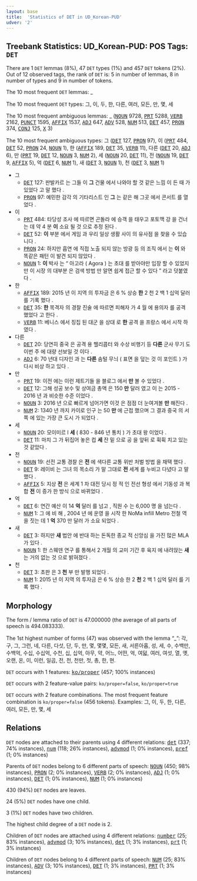 ```yaml
---
layout: base
title:  'Statistics of DET in UD_Korean-PUD'
udver: '2'
---
```


## Treebank Statistics: UD_Korean-PUD: POS Tags: `DET`

There are 1 `DET` lemmas (8%), 47 `DET` types (1%) and 457 `DET` tokens (2%).
Out of 12 observed tags, the rank of `DET` is: 5 in number of lemmas, 8 in number of types and 9 in number of tokens.

The 10 most frequent `DET` lemmas: _

The 10 most frequent `DET` types:  그, 이, 두, 한, 다른, 여러, 모든, 만, 몇, 세

The 10 most frequent ambiguous lemmas: _ (<tt><a href="ko_pud-pos-NOUN.html">NOUN</a></tt> 9728, <tt><a href="ko_pud-pos-PRT.html">PRT</a></tt> 5288, <tt><a href="ko_pud-pos-VERB.html">VERB</a></tt> 2162, <tt><a href="ko_pud-pos-PUNCT.html">PUNCT</a></tt> 1595, <tt><a href="ko_pud-pos-AFFIX.html">AFFIX</a></tt> 1537, <tt><a href="ko_pud-pos-ADJ.html">ADJ</a></tt> 647, <tt><a href="ko_pud-pos-ADV.html">ADV</a></tt> 528, <tt><a href="ko_pud-pos-NUM.html">NUM</a></tt> 513, <tt><a href="ko_pud-pos-DET.html">DET</a></tt> 457, <tt><a href="ko_pud-pos-PRON.html">PRON</a></tt> 374, <tt><a href="ko_pud-pos-CONJ.html">CONJ</a></tt> 125, <tt><a href="ko_pud-pos-X.html">X</a></tt> 3)

The 10 most frequent ambiguous types:  그 (<tt><a href="ko_pud-pos-DET.html">DET</a></tt> 127, <tt><a href="ko_pud-pos-PRON.html">PRON</a></tt> 97), 이 (<tt><a href="ko_pud-pos-PRT.html">PRT</a></tt> 484, <tt><a href="ko_pud-pos-DET.html">DET</a></tt> 52, <tt><a href="ko_pud-pos-PRON.html">PRON</a></tt> 24, <tt><a href="ko_pud-pos-NOUN.html">NOUN</a></tt> 1), 한 (<tt><a href="ko_pud-pos-AFFIX.html">AFFIX</a></tt> 189, <tt><a href="ko_pud-pos-DET.html">DET</a></tt> 35, <tt><a href="ko_pud-pos-VERB.html">VERB</a></tt> 11), 다른 (<tt><a href="ko_pud-pos-DET.html">DET</a></tt> 20, <tt><a href="ko_pud-pos-ADJ.html">ADJ</a></tt> 6), 만 (<tt><a href="ko_pud-pos-PRT.html">PRT</a></tt> 19, <tt><a href="ko_pud-pos-DET.html">DET</a></tt> 12, <tt><a href="ko_pud-pos-NOUN.html">NOUN</a></tt> 3, <tt><a href="ko_pud-pos-NUM.html">NUM</a></tt> 2), 세 (<tt><a href="ko_pud-pos-NOUN.html">NOUN</a></tt> 20, <tt><a href="ko_pud-pos-DET.html">DET</a></tt> 11), 전 (<tt><a href="ko_pud-pos-NOUN.html">NOUN</a></tt> 19, <tt><a href="ko_pud-pos-DET.html">DET</a></tt> 9, <tt><a href="ko_pud-pos-AFFIX.html">AFFIX</a></tt> 5), 억 (<tt><a href="ko_pud-pos-DET.html">DET</a></tt> 6, <tt><a href="ko_pud-pos-NUM.html">NUM</a></tt> 1), 새 (<tt><a href="ko_pud-pos-DET.html">DET</a></tt> 3, <tt><a href="ko_pud-pos-NOUN.html">NOUN</a></tt> 1), 천 (<tt><a href="ko_pud-pos-DET.html">DET</a></tt> 3, <tt><a href="ko_pud-pos-NUM.html">NUM</a></tt> 1)


* 그
  * <tt><a href="ko_pud-pos-DET.html">DET</a></tt> 127: 판발카르 는 그들 이 <b>그</b> 건물 에서 나와야 할 것 같은 느낌 이 든 때 가 있었다 고 말 했다 .
  * <tt><a href="ko_pud-pos-PRON.html">PRON</a></tt> 97: 예민한 감각 의 기타리스트 인 <b>그</b> 는 같은 해 그곳 에서 콘서트 를 열었다 .
* 이
  * <tt><a href="ko_pud-pos-PRT.html">PRT</a></tt> 484: 타당성 조사 에 따르면 곤돌라 에 승객 을 태우고 포토맥 강 을 건너는 데 약 4 분 <b>이</b> 소요 될 것 으로 추정 된다 .
  * <tt><a href="ko_pud-pos-DET.html">DET</a></tt> 52: <b>이</b> 부분 에서 게임 과 우리 일상 생활 사이 의 유사점 을 찾을 수 있습니다 .
  * <tt><a href="ko_pud-pos-PRON.html">PRON</a></tt> 24: 하지만 흡연 에 직접 노출 되지 않는 방광 등 의 조직 에서 는 <b>이</b> 와 똑같은 패턴 이 발견 되지 않았다 .
  * <tt><a href="ko_pud-pos-NOUN.html">NOUN</a></tt> 1: <b>이</b> 박사 는 “ 아고라 ( Agora ) 는 초대 를 받아야만 입장 할 수 있었지만 이 시장 의 대부분 은 검색 방법 만 알면 쉽게 접근 할 수 있다 ” 라고 덧붙였다 .
* 한
  * <tt><a href="ko_pud-pos-AFFIX.html">AFFIX</a></tt> 189: 2015 년 이 지역 의 투자금 은 6 % 상승 <b>한</b> 2 천 2 백 1 십억 달러 를 기록 했다 .
  * <tt><a href="ko_pud-pos-DET.html">DET</a></tt> 35: <b>한</b> 목격자 의 경찰 진술 에 따르면 피해자 가 4 월 에 용의자 를 공격 했었다 고 한다 .
  * <tt><a href="ko_pud-pos-VERB.html">VERB</a></tt> 11: 베니스 에서 징집 된 대군 을 상대 로 <b>한</b> 공격 을 프랑스 에서 시작 하였다 .
* 다른
  * <tt><a href="ko_pud-pos-DET.html">DET</a></tt> 20: 당연히 중국 은 공격 용 헬리콥터 와 수상 비행기 등 <b>다른</b> 군사 무기 도 이번 주 에 대량 선보일 것 이다 .
  * <tt><a href="ko_pud-pos-ADJ.html">ADJ</a></tt> 6: 70 년대 디자인 과 는 <b>다른</b> 솜털 무늬 ( 표면 을 덮는 것 이 포인트 ) 가 다시 비상 하고 있다 .
* 만
  * <tt><a href="ko_pud-pos-PRT.html">PRT</a></tt> 19: 이전 에는 이런 제트기들 을 블로그 에서 <b>만</b> 볼 수 있었다 .
  * <tt><a href="ko_pud-pos-DET.html">DET</a></tt> 12: 그해 성공 보수 및 상여금 총액 은 150 <b>만</b> 달러 였고 이 는 2015 - 2016 년 과 비슷한 수준 이었다 .
  * <tt><a href="ko_pud-pos-NOUN.html">NOUN</a></tt> 3: 2016 년 으로 빠르게 넘어가면 이것 은 점점 더 눈여겨볼 <b>만</b> 해진다 .
  * <tt><a href="ko_pud-pos-NUM.html">NUM</a></tt> 2: 1340 년 까지 카이로 인구 는 50 <b>만</b> 에 근접 했으며 그 결과 중국 의 서쪽 에 있는 가장 큰 도시 가 되었다 .
* 세
  * <tt><a href="ko_pud-pos-NOUN.html">NOUN</a></tt> 20: 모이미르 I <b>세</b> ( 830 - 846 년 통치 ) 가 초대 왕 이었다 .
  * <tt><a href="ko_pud-pos-DET.html">DET</a></tt> 11: 마치 그 가 뒤집어 놓은 컵 <b>세</b> 잔 밑 으로 공 을 앞뒤 로 휙휙 치고 있는 것 같았다 .
* 전
  * <tt><a href="ko_pud-pos-NOUN.html">NOUN</a></tt> 19: 선전 교통 경찰 은 <b>전</b> 에 색다른 교통 위반 처벌 방법 을 채택 했다 .
  * <tt><a href="ko_pud-pos-DET.html">DET</a></tt> 9: 레이비 는 그녀 의 목소리 가 말 그대로 <b>전</b> 세계 를 누비고 다녔다 고 말 했다 .
  * <tt><a href="ko_pud-pos-AFFIX.html">AFFIX</a></tt> 5: 지상 <b>전</b> 은 세계 1 차 대전 당시 정 적 인 전선 형성 에서 기동성 과 복합 <b>전</b> 이 증가 한 방식 으로 바뀌었다 .
* 억
  * <tt><a href="ko_pud-pos-DET.html">DET</a></tt> 6: 연간 예산 이 14 <b>억</b> 달러 를 넘고 , 직원 수 는 6,000 명 을 넘는다 .
  * <tt><a href="ko_pud-pos-NUM.html">NUM</a></tt> 1: 그 에 비 해 , 2004 년 에 운영 을 시작 한 NoMa infill Metro 전철 역 을 짓는 데 1 <b>억</b> 370 만 달러 가 소요 되었다 .
* 새
  * <tt><a href="ko_pud-pos-DET.html">DET</a></tt> 3: 하지만 <b>새</b> 법안 에 반대 하는 돈독한 종교 적 신앙심 을 가진 많은 MLA 가 있다 .
  * <tt><a href="ko_pud-pos-NOUN.html">NOUN</a></tt> 1: 한 스웨덴 연구 를 통해서 2 개월 의 교미 기간 후 육지 에 내려앉는 <b>새</b> 는 거의 없는 것 으로 밝혀졌다 .
* 천
  * <tt><a href="ko_pud-pos-DET.html">DET</a></tt> 3: 초판 은 3 <b>천</b> 부 만 발행 되었다 .
  * <tt><a href="ko_pud-pos-NUM.html">NUM</a></tt> 1: 2015 년 이 지역 의 투자금 은 6 % 상승 한 2 <b>천</b> 2 백 1 십억 달러 를 기록 했다 .

## Morphology

The form / lemma ratio of `DET` is 47.000000 (the average of all parts of speech is 494.083333).

The 1st highest number of forms (47) was observed with the lemma “_”: 각, 구, 그, 그런, 네, 다른, 다섯, 단, 두, 만, 몇, 몇몇, 모든, 새, 서른아홉, 성, 세, 수, 수백만, 수백억, 수십, 수십억, 수천, 십, 십억, 아무, 약, 어느, 어떤, 억, 여덟, 여러, 여섯, 열, 옛, 오랜, 온, 이, 이런, 일곱, 전, 천, 천만, 첫, 총, 한, 현.

`DET` occurs with 1 features: <tt><a href="ko_pud-feat-ko/proper.html">ko/proper</a></tt> (457; 100% instances)

`DET` occurs with 2 feature-value pairs: `ko/proper=false`, `ko/proper=true`

`DET` occurs with 2 feature combinations.
The most frequent feature combination is `ko/proper=false` (456 tokens).
Examples: 그, 이, 두, 한, 다른, 여러, 모든, 만, 몇, 세


## Relations

`DET` nodes are attached to their parents using 4 different relations: <tt><a href="ko_pud-dep-det.html">det</a></tt> (337; 74% instances), <tt><a href="ko_pud-dep-num.html">num</a></tt> (118; 26% instances), <tt><a href="ko_pud-dep-advmod.html">advmod</a></tt> (1; 0% instances), <tt><a href="ko_pud-dep-pref.html">pref</a></tt> (1; 0% instances)

Parents of `DET` nodes belong to 6 different parts of speech: <tt><a href="ko_pud-pos-NOUN.html">NOUN</a></tt> (450; 98% instances), <tt><a href="ko_pud-pos-PRON.html">PRON</a></tt> (2; 0% instances), <tt><a href="ko_pud-pos-VERB.html">VERB</a></tt> (2; 0% instances), <tt><a href="ko_pud-pos-ADJ.html">ADJ</a></tt> (1; 0% instances), <tt><a href="ko_pud-pos-DET.html">DET</a></tt> (1; 0% instances), <tt><a href="ko_pud-pos-NUM.html">NUM</a></tt> (1; 0% instances)

430 (94%) `DET` nodes are leaves.

24 (5%) `DET` nodes have one child.

3 (1%) `DET` nodes have two children.

The highest child degree of a `DET` node is 2.

Children of `DET` nodes are attached using 4 different relations: <tt><a href="ko_pud-dep-number.html">number</a></tt> (25; 83% instances), <tt><a href="ko_pud-dep-advmod.html">advmod</a></tt> (3; 10% instances), <tt><a href="ko_pud-dep-det.html">det</a></tt> (1; 3% instances), <tt><a href="ko_pud-dep-prt.html">prt</a></tt> (1; 3% instances)

Children of `DET` nodes belong to 4 different parts of speech: <tt><a href="ko_pud-pos-NUM.html">NUM</a></tt> (25; 83% instances), <tt><a href="ko_pud-pos-ADV.html">ADV</a></tt> (3; 10% instances), <tt><a href="ko_pud-pos-DET.html">DET</a></tt> (1; 3% instances), <tt><a href="ko_pud-pos-PRT.html">PRT</a></tt> (1; 3% instances)

